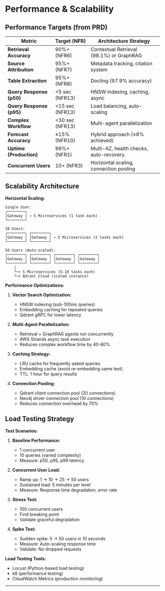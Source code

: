 # Performance & Scalability

## Performance Targets (from PRD)

| Metric | Target (NFR) | Architecture Strategy |
|--------|--------------|----------------------|
| **Retrieval Accuracy** | 90%+ (NFR6) | Contextual Retrieval (98.1%) or GraphRAG |
| **Source Attribution** | 95%+ (NFR7) | Metadata tracking, citation system |
| **Table Extraction** | 95%+ (NFR8) | Docling (97.9% accuracy) |
| **Query Response (p50)** | <5 sec (NFR13) | HNSW indexing, caching, async |
| **Query Response (p95)** | <15 sec (NFR13) | Load balancing, auto-scaling |
| **Complex Workflow** | <30 sec (NFR13) | Multi-agent parallelization |
| **Forecast Accuracy** | ±15% (NFR10) | Hybrid approach (±8% achieved) |
| **Uptime (Production)** | 99%+ (NFR1) | Multi-AZ, health checks, auto-recovery |
| **Concurrent Users** | 10+ (NFR3) | Horizontal scaling, connection pooling |

## Scalability Architecture

**Horizontal Scaling:**

```
Single User:
┌────────┐
│Gateway │ → 5 Microservices (1 task each)
└────────┘

10 Users:
┌────────┐ ┌────────┐
│Gateway │ │Gateway │ → 5 Microservices (2 tasks each)
└────────┘ └────────┘

50 Users (Auto-scaled):
┌────────┐ ┌────────┐ ┌────────┐ ┌────────┐
│Gateway │ │Gateway │ │Gateway │ │Gateway │
└────────┘ └────────┘ └────────┘ └────────┘
    │
    └─> 5 Microservices (5-10 tasks each)
    └─> Qdrant Cloud (scaled instance)
```

**Performance Optimizations:**

1. **Vector Search Optimization:**
   - HNSW indexing (sub-100ms queries)
   - Embedding caching for repeated queries
   - Qdrant gRPC for lower latency

2. **Multi-Agent Parallelization:**
   - Retrieval + GraphRAG agents run concurrently
   - AWS Strands async task execution
   - Reduces complex workflow time by 40-60%

3. **Caching Strategy:**
   - LRU cache for frequently asked queries
   - Embedding cache (avoid re-embedding same text)
   - TTL: 1 hour for query results

4. **Connection Pooling:**
   - Qdrant client connection pool (20 connections)
   - Neo4j driver connection pool (10 connections)
   - Reduces connection overhead by 70%

## Load Testing Strategy

**Test Scenarios:**

1. **Baseline Performance:**
   - 1 concurrent user
   - 10 queries (varied complexity)
   - Measure: p50, p95, p99 latency

2. **Concurrent User Load:**
   - Ramp up: 1 → 10 → 25 → 50 users
   - Sustained load: 5 minutes per level
   - Measure: Response time degradation, error rate

3. **Stress Test:**
   - 100 concurrent users
   - Find breaking point
   - Validate graceful degradation

4. **Spike Test:**
   - Sudden spike: 5 → 50 users in 10 seconds
   - Measure: Auto-scaling response time
   - Validate: No dropped requests

**Load Testing Tools:**
- Locust (Python-based load testing)
- k6 (performance testing)
- CloudWatch Metrics (production monitoring)

---
